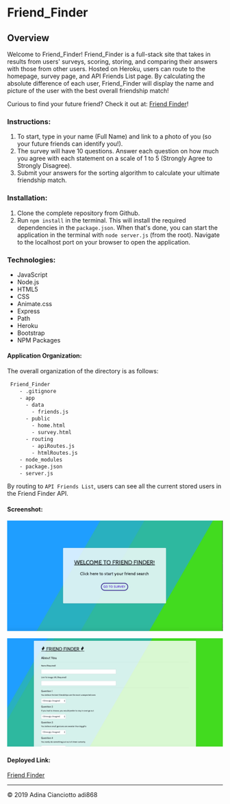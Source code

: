 # Friend_Finder

## Overview
Welcome to Friend_Finder! Friend_Finder is a full-stack site that takes in results from users' surveys, scoring, storing, and comparing their answers with those from other users. Hosted on Heroku, users can route to the homepage, survey page, and API Friends List page. By calculating the absolute difference of each user, Friend_Finder will display the name and picture of the user with the best overall friendship match!

Curious to find your future friend? Check it out at: [Friend Finder](https://friend-finder-adi868.herokuapp.com/)!

### Instructions:
1. To start, type in your name (Full Name) and link to a photo of you (so your future friends can identify you!).
2. The survey will have 10 questions. Answer each question on how much you agree with each statement on a scale of 1 to 5 (Strongly Agree to Strongly Disagree).
3. Submit your answers for the sorting algorithm to calculate your ultimate friendship match.

### Installation:
1. Clone the complete repository from Github.
2. Run `npm install` in the terminal. This will install the required dependencies in the `package.json`. When that's done, you can start the application in the terminal with `node server.js` (from the root). Navigate to the localhost port on your browser to open the application.

### Technologies:
* JavaScript
* Node.js
* HTML5
* CSS
* Animate.css
* Express
* Path
* Heroku
* Bootstrap
* NPM Packages
 
#### Application Organization:
The overall organization of the directory is as follows:
```
 Friend_Finder
    - .gitignore
    - app
      - data
        - friends.js
      - public
        - home.html
        - survey.html
      - routing
        - apiRoutes.js
        - htmlRoutes.js
    - node_modules
    - package.json
    - server.js
 ```
    
By routing to `API Friends List`, users can see all the current stored users in the Friend Finder API.

#### Screenshot:
![Screenshot1](FriendFinder.png)

![Screenshot2](FriendFinder2.png)

#### Deployed Link: 
[Friend Finder](https://friend-finder-adi868.herokuapp.com/)

---
© 2019 Adina Cianciotto adi868
